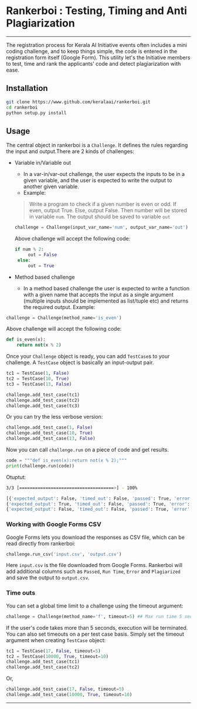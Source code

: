 # Rankerboi : Testing, Timing and Anti Plagiarization


--------

The registration process for Kerala AI Initiative events often includes a mini coding challenge, and to keep things simple, the code is entered in the registration form itself (Google Form). This utility let's the Initiative members to test, time and rank the applicants' code and detect plagiarization with ease.

## Installation

```bash
git clone https://www.github.com/keralaai/rankerboi.git
cd rankerboi
python setup.py install
```

## Usage

The central object in rankerboi is a `Challenge`. It defines the rules regarding the input and output.There are 2 kinds of challenges:

* Variable in/Variable out
   -  In a var-in/var-out challenge, the user expects the inputs to be in a given variable, and the user is expected to write the output to another given variable.
   - Example:
   >Write a program to check if a given number is even or odd. If even, output True. Else, output False. Then number will be stored in variable `num`. The output should be saved to variable `out`
   ```python
   challenge = Challenge(input_var_name='num', output_var_name='out')
   ```
   Above challenge will accept the following code:
   ```python
   if num % 2:
        out = False
    else:
        out = True
   ```
  
 
 * Method based challenge
    - In a method based challenge the user is expected to write a function with a given name that accepts the input as a single argument (multiple inputs should be implemented as list/tuple etc) and returns the required output.
Example:
```python
challenge = Challenge(method_name='is_even')
```
Above challenge will accept the following code:

```python
def is_even(x):
    return not(x % 2)
```

Once your `Challenge` object is ready, you can add `TestCase`s to your challenge. A `TestCase` object is basically an input-output pair.

```python
tc1 = TestCase(1, False)
tc2 = TestCase(10, True)
tc3 = TestCase(13, False)

challenge.add_test_case(tc1)
challenge.add_test_case(tc2)
challenge.add_test_case(tc3)
```

Or you can try the less verbose version:

```python
challenge.add_test_case(1, False)
challenge.add_test_case(10, True)
challenge.add_test_case(13, False)
```

Now you can call `challenge.run` on a piece of code and get results.

```python
code = """def is_even(x):return not(x % 2);"""
print(challenge.run(code))
```

Otuptut:
```bash
3/3 [====================================>] - 100%

[{'expected_output': False, 'timed_out': False, 'passed': True, 'error': None, 'output': False, 'time_taken': 0.0, 'test_case': 'TestCase#1'}, 
{'expected_output': True, 'timed_out': False, 'passed': True, 'error': None, 'output': True, 'time_taken': 0.0010001659393310547, 'test_case': 'TestCase#2'},
{'expected_output': False, 'timed_out': False, 'passed': True, 'error': None, 'output': False, 'time_taken': 0.0, 'test_case': 'TestCase#3'}]
```

### Working with Google Forms CSV

Google Forms lets you download the responses as CSV file, which can be read directly from rankerboi:

```python
challenge.run_csv('input.csv', 'output.csv')
```

Here `input.csv` is the file downloaded from Google Forms. Rankerboi will add additional columns such as `Passed`, `Run Time`, `Error` and `Plagiarized` and save the output to `output.csv`.

### Time outs

You can set a global time limit to a challenge using the timeout argument:
```python
challenge = Challenge(method_name='f', timeout=5) ## Max run time 5 seconds.
```
If the user's code takes more than 5 seconds, execution will be terminated.
You can also set timeouts on a per test case basis. Simply set the timeout argument when creating `TestCase` object:

```python
tc1 = TestCase(17, False, timeout=5)
tc2 = TestCase(10000, True, timeout=10)
challenge.add_test_case(tc1)
challenge.add_test_case(tc2)
```

Or,
```python
challenge.add_test_case(17, False, timeout=5)
challenge.add_test_case(10000, True, timeout=10)
```
-----
